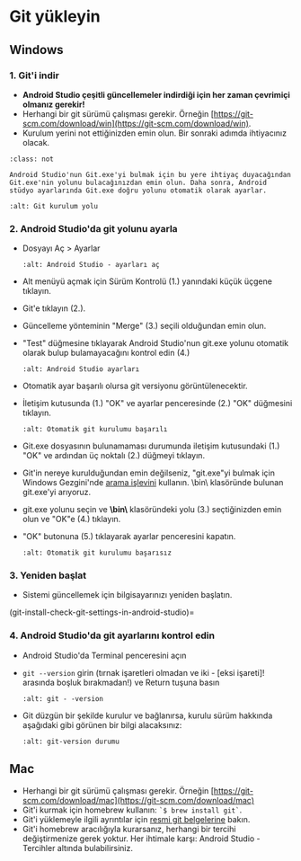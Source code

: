 # Git yükleyin

## Windows

### 1. Git'i indir

- **Android Studio çeşitli güncellemeler indirdiği için her zaman çevrimiçi olmanız gerekir!**
- Herhangi bir git sürümü çalışması gerekir. Örneğin [https://git-scm.com/download/win](https://git-scm.com/download/win).
- Kurulum yerini not ettiğinizden emin olun. Bir sonraki adımda ihtiyacınız olacak.

```{admonition} make git.exe available via Windows PATH
:class: not

Android Studio'nun Git.exe'yi bulmak için bu yere ihtiyaç duyacağından Git.exe'nin yolunu bulacağınızdan emin olun. Daha sonra, Android stüdyo ayarlarında Git.exe doğru yolunu otomatik olarak ayarlar.

```

```{image} ../images/Update_GitPath.png
:alt: Git kurulum yolu
```

### 2. Android Studio'da git yolunu ayarla

- Dosyayı Aç > Ayarlar

  ```{image} ../images/Update_GitSettings1.png
  :alt: Android Studio - ayarları aç
  ```

- Alt menüyü açmak için Sürüm Kontrolü (1.) yanındaki küçük üçgene tıklayın.

- Git'e tıklayın (2.).

- Güncelleme yönteminin "Merge" (3.) seçili olduğundan emin olun.

- "Test" düğmesine tıklayarak Android Studio'nun git.exe yolunu otomatik olarak bulup bulamayacağını kontrol edin (4.)

  ```{image} ../images/AndroidStudio361_09.png
  :alt: Android Studio ayarları
  ```

- Otomatik ayar başarılı olursa git versiyonu görüntülenecektir.

- İletişim kutusunda (1.) "OK" ve ayarlar penceresinde (2.) "OK" düğmesini tıklayın.

  ```{image} ../images/AndroidStudio361_10.png
  :alt: Otomatik git kurulumu başarılı
  ```

- Git.exe dosyasının bulunamaması durumunda iletişim kutusundaki (1.) "OK" ve ardından üç noktalı (2.) düğmeyi tıklayın.

- Git'in nereye kurulduğundan emin değilseniz, "git.exe"yi bulmak için Windows Gezgini'nde [arama işlevini](https://www.tenforums.com/tutorials/94452-search-file-explorer-windows-10-a.html) kullanın. \bin\ klasöründe bulunan git.exe'yi arıyoruz.

- git.exe yolunu seçin ve **\\bin\\** klasöründeki yolu (3.) seçtiğinizden emin olun ve "OK"e (4.) tıklayın.

- "OK" butonuna (5.) tıklayarak ayarlar penceresini kapatın.

  ```{image} ../images/AndroidStudio361_11.png
  :alt: Otomatik git kurulumu başarısız
  ```

### 3. Yeniden başlat

- Sistemi güncellemek için bilgisayarınızı yeniden başlatın.

(git-install-check-git-settings-in-android-studio)=
### 4. Android Studio'da git ayarlarını kontrol edin

- Android Studio'da Terminal penceresini açın

- `git --version` girin (tırnak işaretleri olmadan ve iki - \[eksi işareti\]! arasında boşluk bırakmadan!) ve Return tuşuna basın

  ```{image} ../images/AndroidStudio_gitversion1.png
  :alt: git - -version
  ```

- Git düzgün bir şekilde kurulur ve bağlanırsa, kurulu sürüm hakkında aşağıdaki gibi görünen bir bilgi alacaksınız:

  ```{image} ../images/AndroidStudio_gitversion2.png
  :alt: git-version durumu
  ```

## Mac

- Herhangi bir git sürümü çalışması gerekir. Örneğin [https://git-scm.com/download/mac](https://git-scm.com/download/mac)
- Git'i kurmak için homebrew kullanın: `` `$ brew install git` ``.
- Git'i yüklemeyle ilgili ayrıntılar için [resmi git belgelerine](https://git-scm.com/book/en/v2/Getting-Started-Installing-Git) bakın.
- Git'i homebrew aracılığıyla kurarsanız, herhangi bir tercihi değiştirmenize gerek yoktur. Her ihtimale karşı: Android Studio - Tercihler altında bulabilirsiniz.
